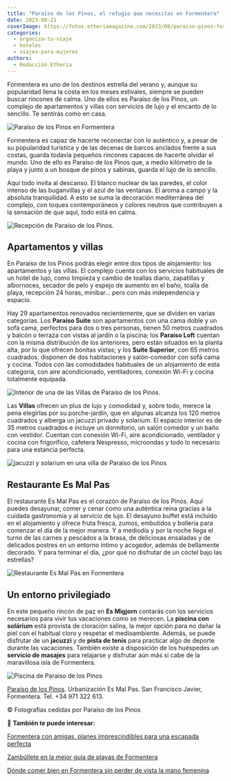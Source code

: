 ```yaml
---
title: "Paraíso de los Pinos, el refugio que necesitas en Formentera"
date: 2023-08-21
coverImage: https://fotos.etheriamagazine.com/2023/08/paraiso-pinos-formentera-exterior.jpg
categories: 
  - organiza-tu-viaje
  - hoteles
  - viajes-para-mujeres
authors: 
  - Redacción Etheria
---
```


Formentera es uno de los destinos estrella del verano y, aunque su popularidad llena la 
costa en los meses estivales, siempre se pueden buscar rincones de calma. Uno de ellos 
es Paraíso de los Pinos, un complejo de apartamentos y villas con servicios de lujo y el 
encanto de lo sencillo. Te sentirás como en casa. 

![Paraíso de los Pinos en Formentera](https://fotos.etheriamagazine.com/2023/08/paraiso-pinos-formentera-exterior.jpg "Paraíso de los Pinos.")

Formentera es capaz de hacerte reconectar con lo auténtico y, a pesar de su popularidad 
turística y de las decenas de barcos anclados frente a sus costas, guarda todavía 
pequeños rincones capaces de hacerte olvidar el mundo. Uno de ello es Paraíso de los 
Pinos que, a medio kilómetro de la playa y junto a un bosque de pinos y sabinas, guarda 
el lujo de lo sencillo. 

Aquí todo invita al descanso. El blanco nuclear de las paredes, el color intenso de las 
buganvillas y el azul de las ventanas. El aroma a campo y la absoluta tranquilidad. A 
esto se suma la decoración mediterránea del complejo, con toques contemporáneos y 
colores neutros que contribuyen a la sensación de que aquí, todo está en calma. 

![Recepción de Paraíso de los Pinos.](https://fotos.etheriamagazine.com/2023/08/paraiso-pinos-recepcion-formentera.jpg "Recepción de Paraíso de los Pinos.")

## Apartamentos y villas

En Paraíso de los Pinos podrás elegir entre dos tipos de alojamiento: los apartamentos y 
las villas. El complejo cuenta con los servicios habituales de un hotel de lujo, como 
limpieza y cambio de toallas diario, zapatillas y albornoces, secador de pelo y espejo 
de aumento en el baño, toalla de playa, recepción 24 horas, minibar… pero con más 
independencia y espacio. 

Hay 29 apartamentos renovados recientemente, que se dividen en varias categorías. Los 
**Paraíso Suite** son apartamentos con una cama doble y un sofá cama, perfectos para dos 
o tres personas, tienen 50 metros cuadrados y balcón o terraza con vistas al jardín o la 
piscina; los **Paraíso Loft** cuentan con la misma distribución de los anteriores, pero 
están situados en la planta alta, por lo que ofrecen bonitas vistas; y los **Suite 
Superior**, con 65 metros cuadrados, disponen de dos habitaciones y salón-comedor con 
sofá cama y cocina. Todos con las comodidades habituales de un alojamiento de esta 
categoría, con aire acondicionado, ventiladores, conexión Wi-Fi y cocina totalmente 
equipada. 

![Interior de una de las Villas de Paraíso de los Pinos.](https://fotos.etheriamagazine.com/2023/08/formentera-paraiso-pinos-habitacion.jpg "Interior de una de las Villas de Paraíso de los Pinos.")

Las **Villas** ofrecen un plus de lujo y comodidad y, sobre todo, merece la pena 
elegirlas por su porche-jardín, que en algunas alcanza los 120 metros cuadrados y 
alberga un jacuzzi privado y solarium. El espacio interior es de 35 metros cuadrados e 
incluye un dormitorio, un salón comedor y un baño con vestidor. Cuentan con conexión 
Wi-Fi, aire acondicionado, ventilador y cocina con frigorífico, cafetera Nespresso, 
microondas y todo lo necesario para una estancia perfecta. 

![jacuzzi y solarium en una villa de Paraíso de los Pinos](https://fotos.etheriamagazine.com/2023/08/formentera-paraiso-pinos-terraza-villa.jpg "Terraza de una de las Villas.")

## Restaurante Es Mal Pas

El restaurante Es Mal Pas es el corazón de Paraíso de los Pinos. Aquí puedes desayunar, 
comer y cenar como una auténtica reina gracias a la cuidada gastronomía y al servicio de 
lujo. El desayuno buffet está incluido en el alojamiento y ofrece fruta fresca, zumos, 
embutidos y bollería para comenzar el día de la mejor manera. Y a mediodía y por la 
noche llega el turno de las carnes y pescados a la brasa, de deliciosas ensaladas y de 
delicados postres en un entorno íntimo y acogedor, además de bellamente decorado. Y para 
terminar el día, ¿por qué no disfrutar de un cóctel bajo las estrellas? 

![Restaurante Es Mal Pas en Formentera](https://fotos.etheriamagazine.com/2023/08/formentera-paraiso-pinos-restaurante.jpg "Restaurante Es Mal Pas.")

## Un entorno privilegiado

En este pequeño rincón de paz en **Es Migjorn** contarás con los servicios necesarios 
para vivir tus vacaciones como se merecen. La **piscina con solárium** está provista de 
cloración salina, la mejor opción para no dañar la piel con el habitual cloro y respetar 
el medioambiente. Además, se puede disfrutar de un **jacuzzi** y de **pista de tenis** 
para practicar algo de deporte durante las vacaciones. También existe a disposición de 
los huéspedes un **servicio de masajes** para relajarse y disfrutar aún más si cabe de 
la maravillosa isla de Formentera. 

![Piscina de Paraíso de los Pinos](https://fotos.etheriamagazine.com/2023/08/formentera-paraiso-pinos-piscina-restaurante.jpg "Piscina de Paraíso de los Pinos.")

[Paraíso de los Pinos](https://www.paraisodelospinos.com/). Urbanización Es Mal Pas. San 
Francisco Javier, Formentera. Tel. +34 971 322 613. 

© Fotografías cedidas por Paraíso de los Pinos 

📌 **También te puede interesar:** 

[Formentera con amigas, planes imprescindibles para una escapada 
perfecta](https://etheriamagazine.com/2023/04/24/formentera-con-amigas/) 

[Zambúllete en la mejor guía de playas de 
Formentera](https://etheriamagazine.com/2020/04/15/viajar-con-amigas-mejores-playas-formentera/) 

[Dónde comer bien en Formentera sin perder de vista la mano 
femenina](https://etheriamagazine.com/2022/07/27/mejores-restaurantes-formentera/)
